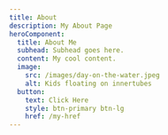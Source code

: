 ```yaml
---
title: About
description: My About Page
heroComponent:
  title: About Me
  subhead: Subhead goes here.
  content: My cool content.
  image:
    src: /images/day-on-the-water.jpeg
    alt: Kids floating on innertubes
  button:
    text: Click Here
    style: btn-primary btn-lg
    href: /my-href
---
```

